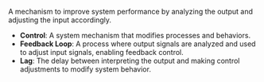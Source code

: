 A mechanism to improve system performance by analyzing the output and adjusting the input accordingly.
- **Control**: A system mechanism that modifies processes and behaviors.
- **Feedback Loop**: A process where output signals are analyzed and used to adjust input signals, enabling feedback control.
- **Lag**: The delay between interpreting the output and making control adjustments to modify system behavior.